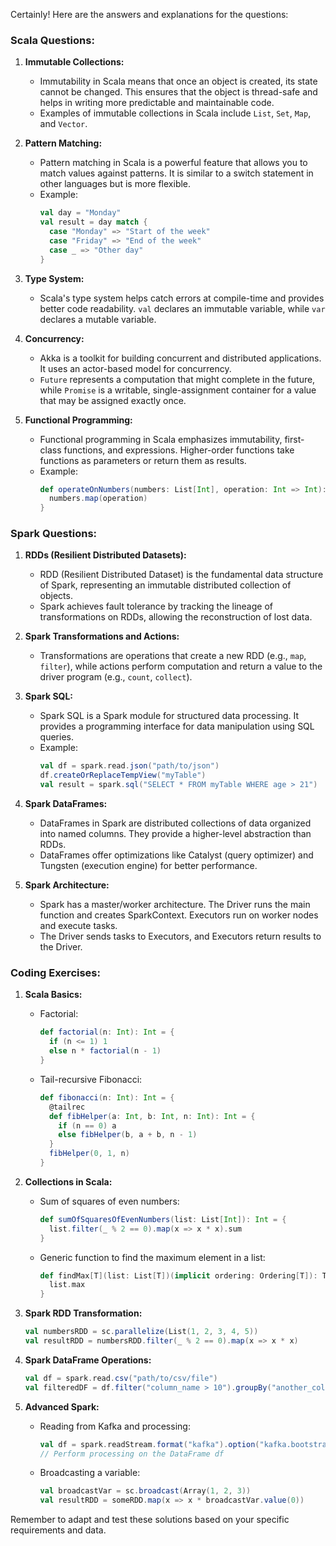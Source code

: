 Certainly! Here are the answers and explanations for the questions:

### Scala Questions:

1. **Immutable Collections:**
   - Immutability in Scala means that once an object is created, its state cannot be changed. This ensures that the object is thread-safe and helps in writing more predictable and maintainable code.
   - Examples of immutable collections in Scala include `List`, `Set`, `Map`, and `Vector`.

2. **Pattern Matching:**
   - Pattern matching in Scala is a powerful feature that allows you to match values against patterns. It is similar to a switch statement in other languages but is more flexible.
   - Example:
     ```scala
     val day = "Monday"
     val result = day match {
       case "Monday" => "Start of the week"
       case "Friday" => "End of the week"
       case _ => "Other day"
     }
     ```

3. **Type System:**
   - Scala's type system helps catch errors at compile-time and provides better code readability. `val` declares an immutable variable, while `var` declares a mutable variable.

4. **Concurrency:**
   - Akka is a toolkit for building concurrent and distributed applications. It uses an actor-based model for concurrency.
   - `Future` represents a computation that might complete in the future, while `Promise` is a writable, single-assignment container for a value that may be assigned exactly once.

5. **Functional Programming:**
   - Functional programming in Scala emphasizes immutability, first-class functions, and expressions. Higher-order functions take functions as parameters or return them as results.
   - Example:
     ```scala
     def operateOnNumbers(numbers: List[Int], operation: Int => Int): List[Int] = {
       numbers.map(operation)
     }
     ```

### Spark Questions:

1. **RDDs (Resilient Distributed Datasets):**
   - RDD (Resilient Distributed Dataset) is the fundamental data structure of Spark, representing an immutable distributed collection of objects.
   - Spark achieves fault tolerance by tracking the lineage of transformations on RDDs, allowing the reconstruction of lost data.

2. **Spark Transformations and Actions:**
   - Transformations are operations that create a new RDD (e.g., `map`, `filter`), while actions perform computation and return a value to the driver program (e.g., `count`, `collect`).

3. **Spark SQL:**
   - Spark SQL is a Spark module for structured data processing. It provides a programming interface for data manipulation using SQL queries.
   - Example:
     ```scala
     val df = spark.read.json("path/to/json")
     df.createOrReplaceTempView("myTable")
     val result = spark.sql("SELECT * FROM myTable WHERE age > 21")
     ```

4. **Spark DataFrames:**
   - DataFrames in Spark are distributed collections of data organized into named columns. They provide a higher-level abstraction than RDDs.
   - DataFrames offer optimizations like Catalyst (query optimizer) and Tungsten (execution engine) for better performance.

5. **Spark Architecture:**
   - Spark has a master/worker architecture. The Driver runs the main function and creates SparkContext. Executors run on worker nodes and execute tasks.
   - The Driver sends tasks to Executors, and Executors return results to the Driver.

### Coding Exercises:

1. **Scala Basics:**
   - Factorial:
     ```scala
     def factorial(n: Int): Int = {
       if (n <= 1) 1
       else n * factorial(n - 1)
     }
     ```
   - Tail-recursive Fibonacci:
     ```scala
     def fibonacci(n: Int): Int = {
       @tailrec
       def fibHelper(a: Int, b: Int, n: Int): Int = {
         if (n == 0) a
         else fibHelper(b, a + b, n - 1)
       }
       fibHelper(0, 1, n)
     }
     ```

2. **Collections in Scala:**
   - Sum of squares of even numbers:
     ```scala
     def sumOfSquaresOfEvenNumbers(list: List[Int]): Int = {
       list.filter(_ % 2 == 0).map(x => x * x).sum
     }
     ```
   - Generic function to find the maximum element in a list:
     ```scala
     def findMax[T](list: List[T])(implicit ordering: Ordering[T]): T = {
       list.max
     }
     ```

3. **Spark RDD Transformation:**
   ```scala
   val numbersRDD = sc.parallelize(List(1, 2, 3, 4, 5))
   val resultRDD = numbersRDD.filter(_ % 2 == 0).map(x => x * x)
   ```

4. **Spark DataFrame Operations:**
   ```scala
   val df = spark.read.csv("path/to/csv/file")
   val filteredDF = df.filter("column_name > 10").groupBy("another_column").agg("yet_another_column" -> "sum")
   ```

5. **Advanced Spark:**
   - Reading from Kafka and processing:
     ```scala
     val df = spark.readStream.format("kafka").option("kafka.bootstrap.servers", "host:port").option("subscribe", "topic").load()
     // Perform processing on the DataFrame df
     ```
   - Broadcasting a variable:
     ```scala
     val broadcastVar = sc.broadcast(Array(1, 2, 3))
     val resultRDD = someRDD.map(x => x * broadcastVar.value(0))
     ```

Remember to adapt and test these solutions based on your specific requirements and data.
